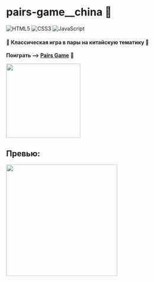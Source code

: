 # pairs-game__china :dragon:
![HTML5](https://img.shields.io/badge/html5-%23E34F26.svg?style=for-the-badge&logo=html5&logoColor=white)
![CSS3](https://img.shields.io/badge/css3-%231572B6.svg?style=for-the-badge&logo=css3&logoColor=white)
![JavaScript](https://img.shields.io/badge/javascript-%23323330.svg?style=for-the-badge&logo=javascript&logoColor=%23F7DF1E)

#### :small_blue_diamond: Классическая игра в пары на китайскую тематику :small_blue_diamond:

**Поиграть --> [Pairs Game](https://yuann-se.github.io/pairs-game__china/)** :izakaya_lantern:

<div align="start">
  <img src="https://media.giphy.com/media/xFoV7P0JsHwoZvHXP6/giphy.gif" width="200"/>
</div>

## Превью:
<img width="300" src="https://drive.google.com/uc?export=view&id=10QAQmRdmnY98lLCeGgJ9ioigK5J3YuF4"/>

